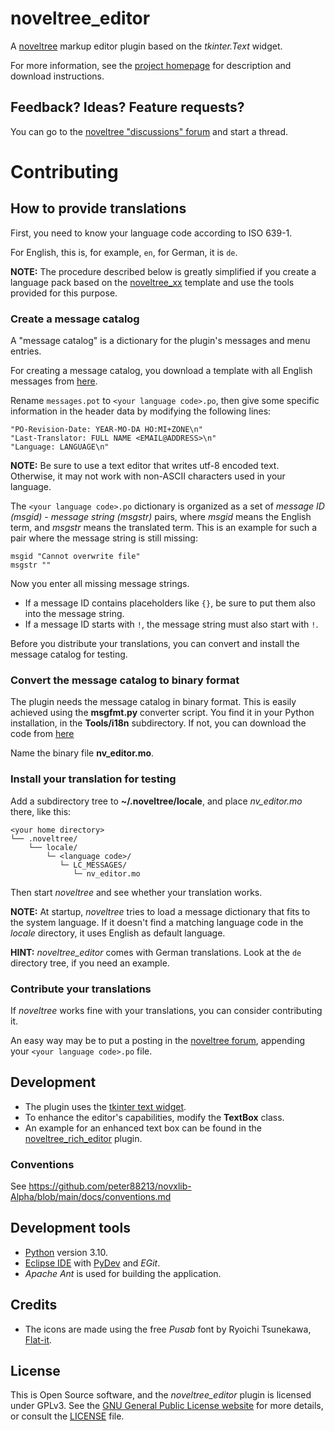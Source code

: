 # noveltree_editor

A [noveltree](https://peter88213.github.io/noveltree/) markup editor plugin based on the *tkinter.Text* widget.

For more information, see the [project homepage](https://peter88peter88213.github.io/noveltree_editor) for description and download instructions.

## Feedback? Ideas? Feature requests?

You can go to the [noveltree "discussions" forum](https://github.com/peter88213/noveltree/discussions) and start a thread.

# Contributing

## How to provide translations

First, you need to know your language code according to ISO 639-1.

For English, this is, for example, `en`, for German, it is `de`.

**NOTE:** The procedure described below is greatly simplified if you create a language pack based on the [noveltree_xx](https://github.com/peter88213/noveltree_xx) template and use the tools provided for this purpose. 

### Create a message catalog

A "message catalog" is a dictionary for the plugin's messages and menu entries.

For creating a message catalog, you download a template with all English messages from [here](https://github.com/peter88213/noveltree_editor/blob/main/i18n/messages.pot). 


Rename `messages.pot` to `<your language code>.po`, then give some specific information in the header data by modifying the following lines:

```
"PO-Revision-Date: YEAR-MO-DA HO:MI+ZONE\n"
"Last-Translator: FULL NAME <EMAIL@ADDRESS>\n"
"Language: LANGUAGE\n"
```

**NOTE:** Be sure to use a text editor that writes utf-8 encoded text. Otherwise, it may not work with non-ASCII characters used in your language.

The  `<your language code>.po` dictionary is organized as a set of *message ID (msgid)* - *message string (msgstr)* pairs, where *msgid* means the English term, and *msgstr* means the translated term. This is an example for such a pair where the message string is still missing:

```
msgid "Cannot overwrite file"
msgstr ""
```

Now you enter all missing message strings. 
- If a message ID contains placeholders like `{}`, be sure to put them also into the message string.  
- If a message ID starts with `!`, the message string must also start with `!`. 

Before you distribute your translations, you can convert and install the message catalog for testing. 

### Convert the message catalog to binary format

The plugin needs the message catalog in binary format. This is easily achieved using the **msgfmt.py** converter script. 
You find it in your Python installation, in the **Tools/i18n** subdirectory. If not, you can download the code from [here](https://github.com/python/cpython/blob/main/Tools/i18n/msgfmt.py)

Name the binary file **nv_editor.mo**. 


### Install your translation for testing

Add a subdirectory tree to **~/.noveltree/locale**, and place *nv_editor.mo* there, like this:

```
<your home directory>
└── .noveltree/
    └── locale/
        └─ <language code>/
           └─ LC_MESSAGES/
              └─ nv_editor.mo
```

Then start *noveltree* and see whether your translation works. 

**NOTE:** At startup, *noveltree* tries to load a message dictionary that fits to the system language. If it doesn't find a matching language code in the *locale* directory, it uses English as default language. 

**HINT:** *noveltree_editor* comes with German translations. Look at the `de` directory tree, if you need an example. 


### Contribute your translations

If *noveltree* works fine with your translations, you can consider contributing it. 

An easy way may be to put a posting in the [noveltree forum](https://github.com/peter88213/noveltree/discussions), appending your  `<your language code>.po` file. 



## Development

- The plugin uses the [tkinter text widget](https://tkdocs.com/tutorial/text.html).
- To enhance the editor's capabilities, modify the **TextBox** class.
- An example for an enhanced text box can be found in the [noveltree_rich_editor](https://github.com/peter88213/noveltree_rich_editor) plugin.


### Conventions

See https://github.com/peter88213/novxlib-Alpha/blob/main/docs/conventions.md

## Development tools

- [Python](https://python.org) version 3.10.
- [Eclipse IDE](https://eclipse.org) with [PyDev](https://pydev.org) and *EGit*.
- *Apache Ant* is used for building the application.

## Credits

- The icons are made using the free *Pusab* font by Ryoichi Tsunekawa, [Flat-it](http://flat-it.com/).

## License

This is Open Source software, and the *noveltree_editor* plugin is licensed under GPLv3. See the
[GNU General Public License website](https://www.gnu.org/licenses/gpl-3.0.en.html) for more
details, or consult the [LICENSE](https://github.com/peter88213/noveltree_editor/blob/main/LICENSE) file.
